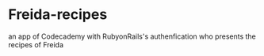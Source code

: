 # Freida-recipes
an app of Codecademy with RubyonRails's authenfication who presents the recipes of Freida
